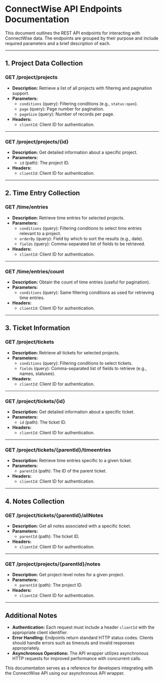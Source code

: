 # ConnectWise API Endpoints Documentation

This document outlines the REST API endpoints for interacting with ConnectWise data. The endpoints are grouped by their purpose and include required parameters and a brief description of each.

---

## 1. Project Data Collection

### GET /project/projects
- **Description:** Retrieve a list of all projects with filtering and pagination support.
- **Parameters:**
  - `conditions` (query): Filtering conditions (e.g., `status:open`).
  - `page` (query): Page number for pagination.
  - `pageSize` (query): Number of records per page.
- **Headers:** 
  - `clientId`: Client ID for authentication.

---

### GET /project/projects/{id}
- **Description:** Get detailed information about a specific project.
- **Parameters:**
  - `id` (path): The project ID.
- **Headers:** 
  - `clientId`: Client ID for authentication.

---

## 2. Time Entry Collection

### GET /time/entries
- **Description:** Retrieve time entries for selected projects.
- **Parameters:**
  - `conditions` (query): Filtering conditions to select time entries relevant to a project.
  - `orderBy` (query): Field by which to sort the results (e.g., date).
  - `fields` (query): Comma-separated list of fields to be retrieved.
- **Headers:** 
  - `clientId`: Client ID for authentication.

---

### GET /time/entries/count
- **Description:** Obtain the count of time entries (useful for pagination).
- **Parameters:**
  - `conditions` (query): Same filtering conditions as used for retrieving time entries.
- **Headers:** 
  - `clientId`: Client ID for authentication.

---

## 3. Ticket Information

### GET /project/tickets
- **Description:** Retrieve all tickets for selected projects.
- **Parameters:**
  - `conditions` (query): Filtering conditions to select tickets.
  - `fields` (query): Comma-separated list of fields to retrieve (e.g., names, statuses).
- **Headers:** 
  - `clientId`: Client ID for authentication.

---

### GET /project/tickets/{id}
- **Description:** Get detailed information about a specific ticket.
- **Parameters:**
  - `id` (path): The ticket ID.
- **Headers:** 
  - `clientId`: Client ID for authentication.

---

### GET /project/tickets/{parentId}/timeentries
- **Description:** Retrieve time entries specific to a given ticket.
- **Parameters:**
  - `parentId` (path): The ID of the parent ticket.
- **Headers:** 
  - `clientId`: Client ID for authentication.

---

## 4. Notes Collection

### GET /project/tickets/{parentId}/allNotes
- **Description:** Get all notes associated with a specific ticket.
- **Parameters:**
  - `parentId` (path): The ticket ID.
- **Headers:** 
  - `clientId`: Client ID for authentication.

---

### GET /project/projects/{parentId}/notes
- **Description:** Get project-level notes for a given project.
- **Parameters:**
  - `parentId` (path): The project ID.
- **Headers:** 
  - `clientId`: Client ID for authentication.

---

## Additional Notes

- **Authentication:** Each request must include a header `clientId` with the appropriate client identifier.
- **Error Handling:** Endpoints return standard HTTP status codes. Clients should handle errors such as timeouts and invalid responses appropriately.
- **Asynchronous Operations:** The API wrapper utilizes asynchronous HTTP requests for improved performance with concurrent calls.

This documentation serves as a reference for developers integrating with the ConnectWise API using our asynchronous API wrapper.

